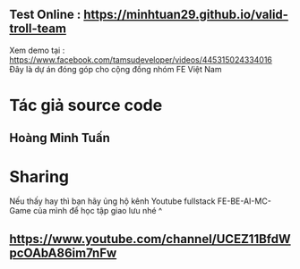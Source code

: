 ## Test Online : https://minhtuan29.github.io/valid-troll-team  
 Xem demo tại : https://www.facebook.com/tamsudeveloper/videos/445315024334016  
 Đây là dự án đóng góp cho cộng đồng nhóm FE Việt Nam  
# Tác giả source code
## Hoàng Minh Tuấn
# Sharing
Nếu thấy hay thì bạn hãy ủng hộ kênh Youtube fullstack FE-BE-AI-MC-Game của mình để học tập giao lưu nhé ^  
## https://www.youtube.com/channel/UCEZ11BfdWpcOAbA86im7nFw 
